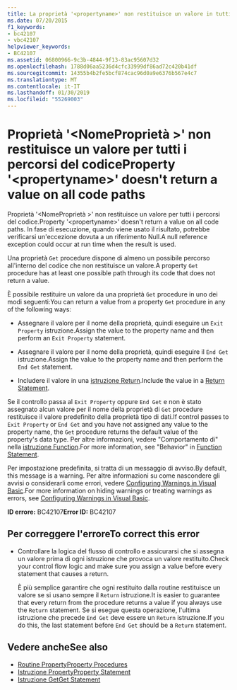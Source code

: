 ```yaml
---
title: La proprietà '<propertyname>' non restituisce un valore in tutti i percorsi del codice
ms.date: 07/20/2015
f1_keywords:
- bc42107
- vbc42107
helpviewer_keywords:
- BC42107
ms.assetid: 06800966-9c3b-4844-9f13-83ac95607d32
ms.openlocfilehash: 1788d06aa5236d4cfc33999df86ad72c420b41df
ms.sourcegitcommit: 14355b4b2fe5bcf874cac96d0a9e6376b567e4c7
ms.translationtype: MT
ms.contentlocale: it-IT
ms.lasthandoff: 01/30/2019
ms.locfileid: "55269003"
---
```

# <a name="property-propertyname-doesnt-return-a-value-on-all-code-paths"></a><span data-ttu-id="8298d-102">Proprietà '\<NomeProprietà >' non restituisce un valore per tutti i percorsi del codice</span><span class="sxs-lookup"><span data-stu-id="8298d-102">Property '\<propertyname>' doesn't return a value on all code paths</span></span>
<span data-ttu-id="8298d-103">Proprietà '\<NomeProprietà >' non restituisce un valore per tutti i percorsi del codice.</span><span class="sxs-lookup"><span data-stu-id="8298d-103">Property '\<propertyname>' doesn't return a value on all code paths.</span></span> <span data-ttu-id="8298d-104">In fase di esecuzione, quando viene usato il risultato, potrebbe verificarsi un'eccezione dovuta a un riferimento Null.</span><span class="sxs-lookup"><span data-stu-id="8298d-104">A null reference exception could occur at run time when the result is used.</span></span>  
  
 <span data-ttu-id="8298d-105">Una proprietà `Get` procedure dispone di almeno un possibile percorso all'interno del codice che non restituisce un valore.</span><span class="sxs-lookup"><span data-stu-id="8298d-105">A property `Get` procedure has at least one possible path through its code that does not return a value.</span></span>  
  
 <span data-ttu-id="8298d-106">È possibile restituire un valore da una proprietà `Get` procedure in uno dei modi seguenti:</span><span class="sxs-lookup"><span data-stu-id="8298d-106">You can return a value from a property `Get` procedure in any of the following ways:</span></span>  
  
-   <span data-ttu-id="8298d-107">Assegnare il valore per il nome della proprietà, quindi eseguire un `Exit Property` istruzione.</span><span class="sxs-lookup"><span data-stu-id="8298d-107">Assign the value to the property name and then perform an `Exit Property` statement.</span></span>  
  
-   <span data-ttu-id="8298d-108">Assegnare il valore per il nome della proprietà, quindi eseguire il `End Get` istruzione.</span><span class="sxs-lookup"><span data-stu-id="8298d-108">Assign the value to the property name and then perform the `End Get` statement.</span></span>  
  
-   <span data-ttu-id="8298d-109">Includere il valore in una [istruzione Return](../../../visual-basic/language-reference/statements/return-statement.md).</span><span class="sxs-lookup"><span data-stu-id="8298d-109">Include the value in a [Return Statement](../../../visual-basic/language-reference/statements/return-statement.md).</span></span>  
  
 <span data-ttu-id="8298d-110">Se il controllo passa al `Exit Property` oppure `End Get` e non è stato assegnato alcun valore per il nome della proprietà di `Get` procedure restituisce il valore predefinito della proprietà tipo di dati.</span><span class="sxs-lookup"><span data-stu-id="8298d-110">If control passes to `Exit Property` or `End Get` and you have not assigned any value to the property name, the `Get` procedure returns the default value of the property's data type.</span></span> <span data-ttu-id="8298d-111">Per altre informazioni, vedere "Comportamento di" nella [istruzione Function](../../../visual-basic/language-reference/statements/function-statement.md).</span><span class="sxs-lookup"><span data-stu-id="8298d-111">For more information, see "Behavior" in [Function Statement](../../../visual-basic/language-reference/statements/function-statement.md).</span></span>  
  
 <span data-ttu-id="8298d-112">Per impostazione predefinita, si tratta di un messaggio di avviso.</span><span class="sxs-lookup"><span data-stu-id="8298d-112">By default, this message is a warning.</span></span> <span data-ttu-id="8298d-113">Per altre informazioni su come nascondere gli avvisi o considerarli come errori, vedere [Configuring Warnings in Visual Basic](/visualstudio/ide/configuring-warnings-in-visual-basic).</span><span class="sxs-lookup"><span data-stu-id="8298d-113">For more information on hiding warnings or treating warnings as errors, see [Configuring Warnings in Visual Basic](/visualstudio/ide/configuring-warnings-in-visual-basic).</span></span>  
  
 <span data-ttu-id="8298d-114">**ID errore:** BC42107</span><span class="sxs-lookup"><span data-stu-id="8298d-114">**Error ID:** BC42107</span></span>  
  
## <a name="to-correct-this-error"></a><span data-ttu-id="8298d-115">Per correggere l'errore</span><span class="sxs-lookup"><span data-stu-id="8298d-115">To correct this error</span></span>  
  
-   <span data-ttu-id="8298d-116">Controllare la logica del flusso di controllo e assicurarsi che si assegna un valore prima di ogni istruzione che provoca un valore restituito.</span><span class="sxs-lookup"><span data-stu-id="8298d-116">Check your control flow logic and make sure you assign a value before every statement that causes a return.</span></span>  
  
     <span data-ttu-id="8298d-117">È più semplice garantire che ogni restituito dalla routine restituisce un valore se si usano sempre il `Return` istruzione.</span><span class="sxs-lookup"><span data-stu-id="8298d-117">It is easier to guarantee that every return from the procedure returns a value if you always use the `Return` statement.</span></span> <span data-ttu-id="8298d-118">Se si esegue questa operazione, l'ultima istruzione che precede `End Get` deve essere un `Return` istruzione.</span><span class="sxs-lookup"><span data-stu-id="8298d-118">If you do this, the last statement before `End Get` should be a `Return` statement.</span></span>  
  
## <a name="see-also"></a><span data-ttu-id="8298d-119">Vedere anche</span><span class="sxs-lookup"><span data-stu-id="8298d-119">See also</span></span>
- [<span data-ttu-id="8298d-120">Routine Property</span><span class="sxs-lookup"><span data-stu-id="8298d-120">Property Procedures</span></span>](../../../visual-basic/programming-guide/language-features/procedures/property-procedures.md)
- [<span data-ttu-id="8298d-121">Istruzione Property</span><span class="sxs-lookup"><span data-stu-id="8298d-121">Property Statement</span></span>](../../../visual-basic/language-reference/statements/property-statement.md)
- [<span data-ttu-id="8298d-122">Istruzione Get</span><span class="sxs-lookup"><span data-stu-id="8298d-122">Get Statement</span></span>](../../../visual-basic/language-reference/statements/get-statement.md)
